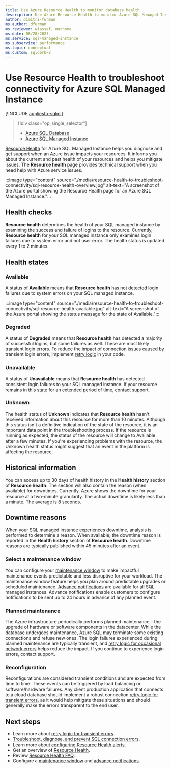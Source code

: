 ```yaml
---
title: Use Azure Resource Health to monitor database health
description: Use Azure Resource Health to monitor Azure SQL Managed Instance health, helps you diagnose and get support when an Azure issue impacts your resources.
author: dimitri-furman
ms.author: dfurman
ms.reviewer: wiassaf, mathoma
ms.date: 08/28/2023
ms.service: sql-managed-instance
ms.subservice: performance
ms.topic: conceptual
ms.custom: sqldbrb=2
---
```

# Use Resource Health to troubleshoot connectivity for Azure SQL Managed Instance
[!INCLUDE [appliesto-sqlmi](../includes/appliesto-sqlmi.md)]

> [!div class="op_single_selector"]
> * [Azure SQL Database](../database/resource-health-to-troubleshoot-connectivity.md?view=azuresql-db&preserve-view=true)
> * [Azure SQL Managed Instance](resource-health-to-troubleshoot-connectivity.md?view=azuresql-mi&preserve-view=true)

[Resource Health](/azure/service-health/resource-health-overview#get-started) for Azure SQL Managed Instance helps you diagnose and get support when an Azure issue impacts your resources. It informs you about the current and past health of your resources and helps you mitigate issues. The **Resource health** page provides technical support when you need help with Azure service issues.

:::image type="content" source="./media/resource-health-to-troubleshoot-connectivity/sql-resource-health-overview.jpg" alt-text="A screenshot of the Azure portal showing the Resource Health page for an Azure SQL Managed Instance.":::

## Health checks

**Resource health** determines the health of your SQL managed instance by examining the success and failure of logins to the resource. Currently, **Resource health** for your SQL managed instance only examines login failures due to system error and not user error. The health status is updated every 1 to 2 minutes.

## Health states

### Available

A status of **Available** means that **Resource health** has not detected login failures due to system errors on your SQL managed instance.

:::image type="content" source="./media/resource-health-to-troubleshoot-connectivity/sql-resource-health-available.jpg" alt-text="A screenshot of the Azure portal showing the status message for the state of Available.":::

### Degraded

A status of **Degraded** means that **Resource health** has detected a majority of successful logins, but some failures as well. These are most likely transient login errors. To reduce the impact of connection issues caused by transient login errors, implement [retry logic](../database/troubleshoot-common-connectivity-issues.md?view=azuresql-mi&preserve-view=true#retry-logic-for-transient-errors) in your code.

### Unavailable

A status of **Unavailable** means that **Resource health** has detected consistent login failures to your SQL managed instance. If your resource remains in this state for an extended period of time, contact support.

### Unknown

The health status of **Unknown** indicates that **Resource health** hasn't received information about this resource for more than 10 minutes. Although this status isn't a definitive indication of the state of the resource, it is an important data point in the troubleshooting process. If the resource is running as expected, the status of the resource will change to Available after a few minutes. If you're experiencing problems with the resource, the Unknown health status might suggest that an event in the platform is affecting the resource.

## Historical information

You can access up to 30 days of health history in the **Health history** section of **Resource health**. The section will also contain the reason (when available) for downtimes. Currently, Azure shows the downtime for your resource at a two-minute granularity. The actual downtime is likely less than a minute. The average is 8 seconds.

## Downtime reasons

When your SQL managed instance experiences downtime, analysis is performed to determine a reason. When available, the downtime reason is reported in the **Health history** section of **Resource health**. Downtime reasons are typically published within 45 minutes after an event.

### Select a maintenance window

You can configure your [maintenance window](maintenance-window.md?view=azuresql-mi&preserve-view=true) to make impactful maintenance events predictable and less disruptive for your workload. The maintenance window feature helps you plan around predictable upgrades or scheduled maintenance. [Advance notifications](advance-notifications.md?view=azuresql-mi&preserve-view=true) are available for all SQL managed instances. Advance notifications enable customers to configure notifications to be sent up to 24 hours in advance of any planned event.

### Planned maintenance

The Azure infrastructure periodically performs planned maintenance – the upgrade of hardware or software components in the datacenter. While the database undergoes maintenance, Azure SQL may terminate some existing connections and refuse new ones. The login failures experienced during planned maintenance are typically transient, and [retry logic for occasional network errors](../database/troubleshoot-common-connectivity-issues.md?view=azuresql-mi&preserve-view=true#retry-logic-for-transient-errors) helps reduce the impact. If you continue to experience login errors, contact support.

### Reconfiguration

Reconfigurations are considered transient conditions and are expected from time to time. These events can be triggered by load balancing or software/hardware failures. Any client production application that connects to a cloud database should implement a robust connection [retry logic for transient errors](../database/troubleshoot-common-connectivity-issues.md?view=azuresql-mi&preserve-view=true#retry-logic-for-transient-errors), as it would help mitigate these situations and should generally make the errors transparent to the end user.

## Next steps

- Learn more about [retry logic for transient errors](../database/troubleshoot-common-connectivity-issues.md?view=azuresql-mi&preserve-view=true#retry-logic-for-transient-errors).
- [Troubleshoot, diagnose, and prevent SQL connection errors](../database/troubleshoot-common-connectivity-issues.md?view=azuresql-mi&preserve-view=true).
- Learn more about [configuring Resource Health alerts](/azure/service-health/resource-health-alert-arm-template-guide).
- Get an overview of [Resource Health](/azure/service-health/resource-health-overview).
- Review [Resource Health FAQ](/azure/service-health/resource-health-faq).
- Configure a [maintenance window](maintenance-window.md?view=azuresql-mi&preserve-view=true) and [advance notifications](advance-notifications.md?view=azuresql-mi&preserve-view=true).

